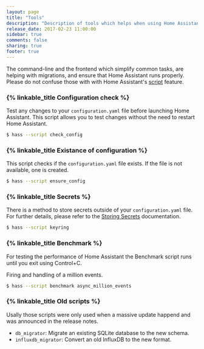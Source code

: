 ```yaml
---
layout: page
title: "Tools"
description: "Description of tools which helps when using Home Assistant."
release_date: 2017-02-23 11:00:00
sidebar: true
comments: false
sharing: true
footer: true
---
```


The command-line and the frontend which simplify common tasks, are helping with migrations, and ensure that Home Assistant runs properly. Please do not confuse those with with Home Assistant's [script](/docs/scripts/) feature.

### {% linkable_title Configuration check %}

Test any changes to your `configuration.yaml` file before launching Home Assistant. This script allows you to test changes without the need to restart Home Assistant.

```bash
$ hass --script check_config
```

### {% linkable_title Existance of configuration %}

This script checks if the `configuration.yaml` file exists. If the file is not available, one is created.

```bash
$ hass --script ensure_config
```

### {% linkable_title Secrets %}

There is a method to store secrets outside of your `configuration.yaml` file. For further details, please refer to the [Storing Secrets](/docs/configuration/secrets/) documentation.

```bash
$ hass --script keyring
```

### {% linkable_title Benchmark %}

For testing the performance of Home Assistant the Benchmark script runs until you exit using Control+C.

Firing and handling of a million events.

```bash
$ hass --script benchmark async_million_events
```

### {% linkable_title Old scripts %}

Usally those scripts were only used when a massive update happend and was announced in the release notes.

- `db_migrator`: Migrate an existing SQLite database to the new schema.
- `influxdb_migrator`: Convert an old InfluxDB to the new format.

